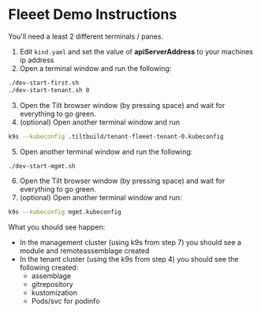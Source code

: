 # Fleeet Demo Instructions

You'll need a least 2 different terminals / panes.

1. Edit `kind.yaml` and set the value of **apiServerAddress** to your machines ip address
2. Open a terminal window and run the following:
```bash
./dev-start-first.sh
./dev-start-tenant.sh 0
```
3. Open the Tilt browser window (by pressing space) and wait for everything to go green.
4. (optional) Open another terminal window and run
```bash
k9s --kubeconfig .tiltbuild/tenant-fleeet-tenant-0.kubeconfig
```
5. Open another terminal window and run the following:
```bash
./dev-start-mgmt.sh
```
6. Open the Tilt browser window (by pressing space) and wait for everything to go green.
7. (optional) Open another terminal window and run:
```bash
k9s --kubeconfig mgmt.kubeconfig
```

What you should see happen:
* In the management cluster (using k9s from step 7) you should see a module and remoteassemblage created
* In the tenant cluster (using the k9s from step 4) you should see the following created:
  * assemblage
  * gitrepository
  * kustomization
  * Pods/svc for podinfo